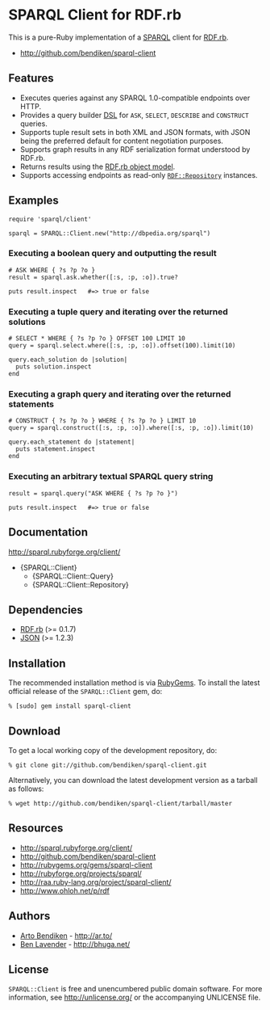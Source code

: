 SPARQL Client for RDF.rb
========================

This is a pure-Ruby implementation of a [SPARQL][] client for [RDF.rb][].

* <http://github.com/bendiken/sparql-client>

Features
--------

* Executes queries against any SPARQL 1.0-compatible endpoints over HTTP.
* Provides a query builder [DSL][] for `ASK`, `SELECT`, `DESCRIBE` and
  `CONSTRUCT` queries.
* Supports tuple result sets in both XML and JSON formats, with JSON being
  the preferred default for content negotiation purposes.
* Supports graph results in any RDF serialization format understood by RDF.rb.
* Returns results using the [RDF.rb object model][RDF.rb model].
* Supports accessing endpoints as read-only [`RDF::Repository`][RDF::Repository]
  instances.

Examples
--------

    require 'sparql/client'
    
    sparql = SPARQL::Client.new("http://dbpedia.org/sparql")

### Executing a boolean query and outputting the result

    # ASK WHERE { ?s ?p ?o }
    result = sparql.ask.whether([:s, :p, :o]).true?
    
    puts result.inspect   #=> true or false

### Executing a tuple query and iterating over the returned solutions

    # SELECT * WHERE { ?s ?p ?o } OFFSET 100 LIMIT 10
    query = sparql.select.where([:s, :p, :o]).offset(100).limit(10)
    
    query.each_solution do |solution|
      puts solution.inspect
    end

### Executing a graph query and iterating over the returned statements

    # CONSTRUCT { ?s ?p ?o } WHERE { ?s ?p ?o } LIMIT 10
    query = sparql.construct([:s, :p, :o]).where([:s, :p, :o]).limit(10)
    
    query.each_statement do |statement|
      puts statement.inspect
    end

### Executing an arbitrary textual SPARQL query string

    result = sparql.query("ASK WHERE { ?s ?p ?o }")
    
    puts result.inspect   #=> true or false

Documentation
-------------

<http://sparql.rubyforge.org/client/>

* {SPARQL::Client}
  * {SPARQL::Client::Query}
  * {SPARQL::Client::Repository}

Dependencies
------------

* [RDF.rb](http://rubygems.org/gems/rdf) (>= 0.1.7)
* [JSON](http://rubygems.org/gems/json_pure) (>= 1.2.3)

Installation
------------

The recommended installation method is via [RubyGems](http://rubygems.org/).
To install the latest official release of the `SPARQL::Client` gem, do:

    % [sudo] gem install sparql-client

Download
--------

To get a local working copy of the development repository, do:

    % git clone git://github.com/bendiken/sparql-client.git

Alternatively, you can download the latest development version as a tarball
as follows:

    % wget http://github.com/bendiken/sparql-client/tarball/master

Resources
---------

* <http://sparql.rubyforge.org/client/>
* <http://github.com/bendiken/sparql-client>
* <http://rubygems.org/gems/sparql-client>
* <http://rubyforge.org/projects/sparql/>
* <http://raa.ruby-lang.org/project/sparql-client/>
* <http://www.ohloh.net/p/rdf>

Authors
-------

* [Arto Bendiken](mailto:arto.bendiken@gmail.com) - <http://ar.to/>
* [Ben Lavender](mailto:blavender@gmail.com) - <http://bhuga.net/>

License
-------

`SPARQL::Client` is free and unencumbered public domain software. For more
information, see <http://unlicense.org/> or the accompanying UNLICENSE file.

[RDF]:             http://www.w3.org/RDF/
[SPARQL]:          http://en.wikipedia.org/wiki/SPARQL
[SPARQL JSON]:     http://www.w3.org/TR/rdf-sparql-json-res/
[RDF.rb]:          http://rdf.rubyforge.org/
[RDF.rb model]:    http://blog.datagraph.org/2010/03/rdf-for-ruby
[RDF::Repository]: http://rdf.rubyforge.org/RDF/Repository.html
[DSL]:             http://en.wikipedia.org/wiki/Domain-specific_language
                   "domain-specific language"
